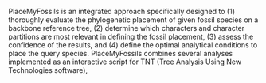 PlaceMyFossils is an integrated approach specifically designed to (1) thoroughly evaluate the phylogenetic placement of given fossil species on a backbone reference tree, (2) determine which characters and character partitions are most relevant in defining the fossil placement, (3) assess the confidence of the results, and (4) define the optimal analytical conditions to place the query species. PlaceMyFossils combines several analyses implemented as an interactive script for TNT (Tree Analysis Using New Technologies software), 
